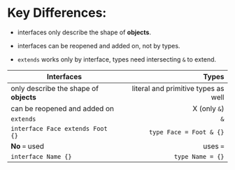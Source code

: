 # Key Differences:

- interfaces only describe the shape of **objects**.

- interfaces can be reopened and added on, not by types.

- `extends` works only by interface, types need intersecting `&` to extend.





| Interfaces | Types |
| ---------- | -----:|
| only describe the shape of **objects** | literal and primitive types as well |
| can be reopened and added on | X (only `&`) |
| `extends` | `&` |
| `interface Face extends Foot {}` | `type Face = Foot & {}`
| **No** `=` used | uses `=` |
| `interface Name {}` | `type Name = {}` |